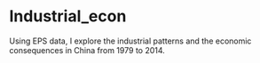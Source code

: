 # Industrial_econ
Using EPS data, I explore the industrial patterns and the economic consequences in China from 1979 to 2014.
